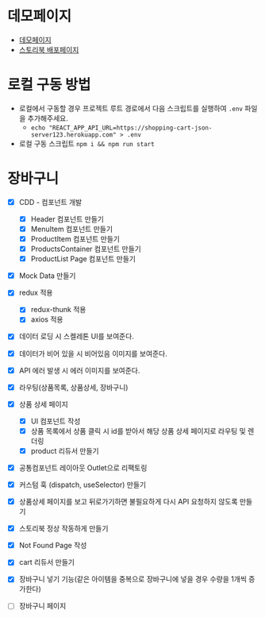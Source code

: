 # 데모페이지

- [데모페이지](https://627cc26556caf938f1f42dfb--nimble-figolla-852c84.netlify.app/)
- [스토리북 배포페이지](https://627cd06ea27170004a54a0ed-inwutzcblj.chromatic.com/)

# 로컬 구동 방법

- 로컬에서 구동할 경우 프로젝트 루트 경로에서 다음 스크립트를 실행하여 `.env` 파일을 추가해주세요.
  - `echo "REACT_APP_API_URL=https://shopping-cart-json-server123.herokuapp.com" > .env`
- 로컬 구동 스크립트 `npm i && npm run start`

# 장바구니

- [x] CDD - 컴포넌트 개발
  - [x] Header 컴포넌트 만들기
  - [x] MenuItem 컴포넌트 만들기
  - [x] ProductItem 컴포넌트 만들기
  - [x] ProductsContainer 컴포넌트 만들기
  - [x] ProductList Page 컴포넌트 만들기
- [x] Mock Data 만들기

- [x] redux 적용

  - [x] redux-thunk 적용
  - [x] axios 적용

- [x] 데이터 로딩 시 스켈레톤 UI를 보여준다.
- [x] 데이터가 비어 있을 시 비어있음 이미지를 보여준다.
- [x] API 에러 발생 시 에러 이미지를 보여준다.

- [x] 라우팅(상품목록, 상품상세, 장바구니)
- [x] 상품 상세 페이지

  - [x] UI 컴포넌트 작성
  - [x] 상품 목록에서 상품 클릭 시 id를 받아서 해당 상품 상세 페이지로 라우팅 및 렌더링
  - [x] product 리듀서 만들기

- [x] 공통컴포넌트 레이아웃 Outlet으로 리팩토링
- [x] 커스텀 훅 (dispatch, useSelector) 만들기
- [x] 상품상세 페이지를 보고 뒤로가기하면 불필요하게 다시 API 요청하지 않도록 만들기
- [x] 스토리북 정상 작동하게 만들기
- [x] Not Found Page 작성

- [x] cart 리듀서 만들기
- [x] 장바구니 넣기 기능(같은 아이템을 중복으로 장바구니에 넣을 경우 수량을 1개씩 증가한다)
- [ ] 장바구니 페이지
